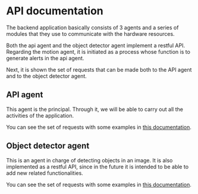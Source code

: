 # API documentation

The backend application basically consists of 3 agents and a series of modules that they use to communicate with the
hardware resources.

Both the api agent and the object detector agent implement a restful API. Regarding the motion agent, it is initiated 
as a process whose function is to generate alerts in the api agent.

Next, it is shown the set of requests that can be made both to the API agent and to the object detector agent.

## API agent

This agent is the principal. Through it, we will be able to carry out all the activities of the application.

You can see the set of requests with some examples in [this documentation](https://github.com/jmv74211/TFM_security_system_PI/blob/master/doc/api/api_agent_doc.md).

## Object detector agent

This is an agent in charge of detecting objects in an image. It is also implemented as a restful API, 
since in the future it is intended to be able to add new related functionalities.

You can see the set of requests with some examples in 
[this documentation](https://github.com/jmv74211/TFM_security_system_PI/blob/master/doc/api/object_detector_agent_doc.md).



